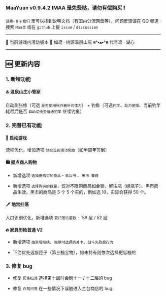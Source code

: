 ### **MaaYuan v0.9.4.2 ❗MAA 是免费哒，请勿有偿购买 ❗**

`设置-关于我们` 里可以找到说明文档（有国内分流网盘等），问题反馈请在 QQ 频道搜索 `Maa鸢` 或在 `github` 上提 `issue` / `discussion`

---

🐾 当前游戏内活动版本 🐾 如鸢 · 桃源温泉山庄 **ฅ^•ﻌ•^ฅ** 代号鸢 · 湖心

---

## 🆕 更新内容

### 1. **新增功能**

#### ♨️ **温泉山庄小管家**

自动刷张修（可选 `是否使用秋芥酱补充体力`） + 钓鱼（可选`钓竿`、`助力密探`、当前钓竿耗尽后是否 `自动切换至低级钓竿` 继续钓鱼）

### 2. **完善已有功能**

#### 🚀 **启动游戏**

流程优化，增加选项 `领取签到活动奖励`（如半周年签到）

#### 🛍️ **据点商人购物**

- 新增选项 `选择要购买的商品` - `紫兵书` 、`黑市-蒹葭`

- 新增选项 `选择购买的数量`，仅对不限购商品如金锁、解注瓶（绿瓶子）、黑市商品生效。黑市的商品是 5 个 5 个买的，例如选 10，实际会获得 50 个。

#### 🗡 **地宫扫荡**

入口识别优化，新增选项 `要扫荡的层数` - `59 层 / 52 层

#### 🔥 **家具历险首通 V2**

- 新增选项 `结算后继续`、`继续时选择的关卡`、`战斗失败后行为`

- 下注优先选银匣子（第三档宝物），如未持有则依次选择更低档的

### 3. **修复 bug**

- 修复 `历练扫荡` 选择第十层时会刷十一 / 十二层的 bug

- 修复 `白鹄扫荡` 在一些情况下误触进入兰台商店的 bug
